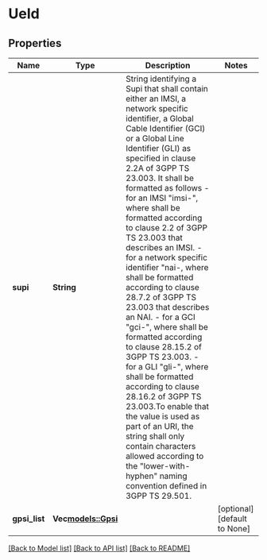 # UeId

## Properties
Name | Type | Description | Notes
------------ | ------------- | ------------- | -------------
**supi** | **String** | String identifying a Supi that shall contain either an IMSI, a network specific identifier, a Global Cable Identifier (GCI) or a Global Line Identifier (GLI) as specified in clause  2.2A of 3GPP TS 23.003. It shall be formatted as follows  - for an IMSI \"imsi-<imsi>\", where <imsi> shall be formatted according to clause 2.2    of 3GPP TS 23.003 that describes an IMSI.  - for a network specific identifier \"nai-<nai>, where <nai> shall be formatted    according to clause 28.7.2 of 3GPP TS 23.003 that describes an NAI.  - for a GCI \"gci-<gci>\", where <gci> shall be formatted according to clause 28.15.2    of 3GPP TS 23.003.  - for a GLI \"gli-<gli>\", where <gli> shall be formatted according to clause 28.16.2 of    3GPP TS 23.003.To enable that the value is used as part of an URI, the string shall    only contain characters allowed according to the \"lower-with-hyphen\" naming convention    defined in 3GPP TS 29.501.  | 
**gpsi_list** | **Vec<models::Gpsi>** |  | [optional] [default to None]

[[Back to Model list]](../README.md#documentation-for-models) [[Back to API list]](../README.md#documentation-for-api-endpoints) [[Back to README]](../README.md)


